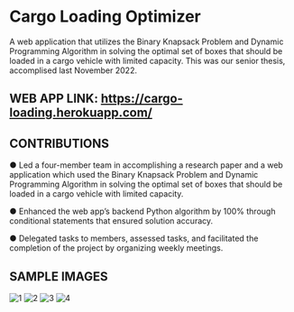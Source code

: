 # Cargo Loading Optimizer
A web application that utilizes the Binary Knapsack Problem and Dynamic Programming Algorithm in solving the optimal set of boxes that should be loaded in a cargo vehicle with limited capacity. This was our senior thesis, accomplised last November 2022. 

## WEB APP LINK: https://cargo-loading.herokuapp.com/ 

## CONTRIBUTIONS

●	Led a four-member team in accomplishing a research paper and a web application which used the Binary Knapsack Problem and Dynamic Programming Algorithm in solving the optimal set of boxes that should be loaded in a cargo vehicle with limited capacity.

●	Enhanced the web app’s backend Python algorithm by 100% through conditional statements that ensured solution accuracy.

●	Delegated tasks to members, assessed tasks, and facilitated the completion of the project by organizing weekly meetings. 

## SAMPLE IMAGES

![1](https://user-images.githubusercontent.com/107792960/206687771-a44a437f-911e-4406-92a8-fc444a609655.png)
![2](https://user-images.githubusercontent.com/107792960/206687772-3f9b943a-73bf-4402-8eff-981a1b75a637.png)
![3](https://user-images.githubusercontent.com/107792960/206687776-bed0c784-fa1f-4a3b-84ac-89e24db21817.png)
![4](https://user-images.githubusercontent.com/107792960/206687768-cf10015e-b645-49a8-8cd9-e2ee27578af5.png)

